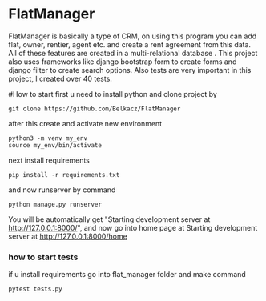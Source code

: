 # FlatManager
FlatManager is basically a type of CRM, on using this program you can add flat, owner, rentier, agent etc. and create a rent agreement from this data. All of these features are created in a multi-relational database .
This project also uses frameworks like django bootstrap form to create forms and django filter to create search options.
Also tests are very important in this project, I created over 40 tests.

#How to start
first u need to install python and clone project by
```
git clone https://github.com/Belkacz/FlatManager
```
after this create and activate new environment
```
python3 -m venv my_env
source my_env/bin/activate   
```
next install requirements
```
pip install -r requirements.txt
```
and now runserver by command
```
python manage.py runserver     
```
You will be automatically get "Starting development server at http://127.0.0.1:8000/", and now go into home page at Starting development server at http://127.0.0.1:8000/home

### how to start tests
if u install requirements go into flat_manager folder and make command
```
pytest tests.py
```
